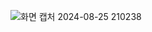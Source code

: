 ![화면 캡처 2024-08-25 210238](https://github.com/user-attachments/assets/4170b6e2-1b8f-41ba-b058-dd595f9a3308)
